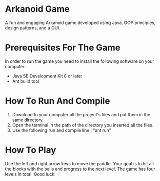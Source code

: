 # Arkanoid Game
A fun and engaging Arkanoid game developed using Java, OOP principles, design patterns, and a GUI.
#
# Prerequisites For The Game
In order to run the game you need to install the following software on your computer:
- Java SE Development Kit 8 or later
- Ant build tool
# How To Run And Compile
1. Download to your computer all the project's files and put them in the same directory.
2. Open the terminal in the path of the directory you inserted all the files.
3. Use the following run and compile line : "ant run"
# How To Play
Use the left and right arrow keys to move the paddle. Your goal is to hit all the blocks with the balls and progress to the next level. The game has four levels in total. Good luck!

